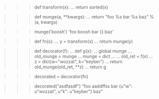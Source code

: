 >>> def transform(x):
...     return sorted(x)

>>> def munge(a, **kwargs):
...     return "foo %s bar %s baz" % (a, kwargs)

>>> munge('boosh')
'foo boosh bar {} baz'

>>> def fn(x):
...     y = transform(x)
...     return munge(y)

>>> def decorator(f):
...     def g(x):
...         global munge
...         old_munge = munge
...         munge = dict
... 
...         old_ret = f(x)
...         z = dict(w="wozzat", k="keyber")
...         return old_munge(old_ret, **z)
...     return g

>>> decorated = decorator(fn)

>>> decorated("asdfasdf")
    "foo aaddffss bar {u"w": u"wozzat", u"k": u"keyber"} baz"

